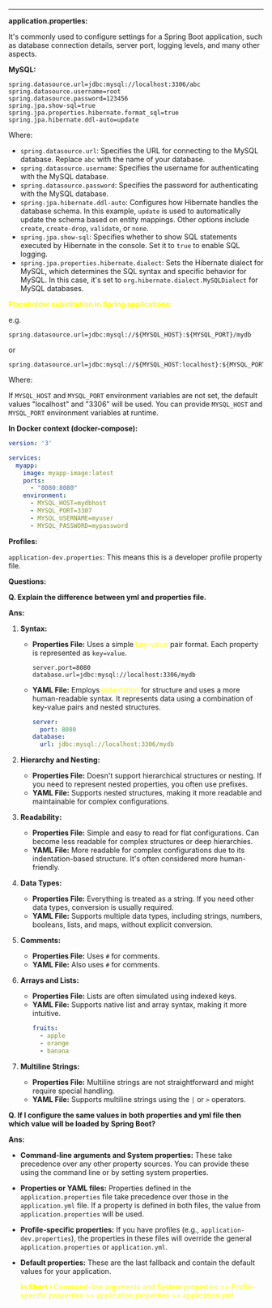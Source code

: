 
-----


**application.properties:**

It's commonly used to configure settings for a Spring Boot application, such as database connection details, server port, logging levels, and many other aspects.

**MySQL:**

```
spring.datasource.url=jdbc:mysql://localhost:3306/abc
spring.datasource.username=root
spring.datasource.password=123456
spring.jpa.show-sql=true
spring.jpa.properties.hibernate.format_sql=true
spring.jpa.hibernate.ddl-auto=update
```

Where:

- `spring.datasource.url`: Specifies the URL for connecting to the MySQL database. Replace `abc` with the name of your database.
- `spring.datasource.username`: Specifies the username for authenticating with the MySQL database.
- `spring.datasource.password`: Specifies the password for authenticating with the MySQL database.
- `spring.jpa.hibernate.ddl-auto`: Configures how Hibernate handles the database schema. In this example, `update` is used to automatically update the schema based on entity mappings. Other options include `create`, `create-drop`, `validate`, or `none`.
- `spring.jpa.show-sql`: Specifies whether to show SQL statements executed by Hibernate in the console. Set it to `true` to enable SQL logging.
- `spring.jpa.properties.hibernate.dialect`: Sets the Hibernate dialect for MySQL, which determines the SQL syntax and specific behavior for MySQL. In this case, it's set to `org.hibernate.dialect.MySQLDialect` for MySQL databases.

<font color="#ffff00">**Placeholder substitution in Spring applications:**</font>

e.g.
```
spring.datasource.url=jdbc:mysql://${MYSQL_HOST}:${MYSQL_PORT}/mydb
```
or
```
spring.datasource.url=jdbc:mysql://${MYSQL_HOST:localhost}:${MYSQL_PORT:3306}/mydb
```

Where:

If `MYSQL_HOST` and `MYSQL_PORT` environment variables are not set, the default values "localhost" and "3306" will be used. You can provide `MYSQL_HOST` and `MYSQL_PORT` environment variables at runtime.

**In Docker context (docker-compose):**

```yaml
version: '3'

services:
  myapp:
    image: myapp-image:latest
    ports:
      - "8080:8080"
    environment:
      - MYSQL_HOST=mydbhost
      - MYSQL_PORT=3307
      - MYSQL_USERNAME=myuser
      - MYSQL_PASSWORD=mypassword
```

**Profiles:**

`application-dev.properties`: This means this is a developer profile property file.

**Questions:**

**Q. Explain the difference between yml and properties file.**

**Ans:**

1. **Syntax:**
   - **Properties File:** Uses a simple <font color="#ffff00">key-value</font> pair format. Each property is represented as `key=value`.
     ```
     server.port=8080
     database.url=jdbc:mysql://localhost:3306/mydb
     ```
   - **YAML File:** Employs <font color="#ffff00">indentation</font> for structure and uses a more human-readable syntax. It represents data using a combination of key-value pairs and nested structures.
     ```yaml
     server:
       port: 8080
     database:
       url: jdbc:mysql://localhost:3306/mydb
     ```

2. **Hierarchy and Nesting:**
   - **Properties File:** Doesn't support hierarchical structures or nesting. If you need to represent nested properties, you often use prefixes.
   - **YAML File:** Supports nested structures, making it more readable and maintainable for complex configurations.

3. **Readability:**
   - **Properties File:** Simple and easy to read for flat configurations. Can become less readable for complex structures or deep hierarchies.
   - **YAML File:** More readable for complex configurations due to its indentation-based structure. It's often considered more human-friendly.

4. **Data Types:**
   - **Properties File:** Everything is treated as a string. If you need other data types, conversion is usually required.
   - **YAML File:** Supports multiple data types, including strings, numbers, booleans, lists, and maps, without explicit conversion.

5. **Comments:**
   - **Properties File:** Uses `#` for comments.
   - **YAML File:** Also uses `#` for comments.

6. **Arrays and Lists:**
   - **Properties File:** Lists are often simulated using indexed keys.
   - **YAML File:** Supports native list and array syntax, making it more intuitive.
     ```yaml
     fruits:
       - apple
       - orange
       - banana
     ```

7. **Multiline Strings:**
   - **Properties File:** Multiline strings are not straightforward and might require special handling.
   - **YAML File:** Supports multiline strings using the `|` or `>` operators.

**Q. If I configure the same values in both properties and yml file then which value will be loaded by Spring Boot?**

**Ans:**

- **Command-line arguments and System properties:** These take precedence over any other property sources. You can provide these using the command line or by setting system properties.
- **Properties or YAML files:** Properties defined in the `application.properties` file take precedence over those in the `application.yml` file. If a property is defined in both files, the value from `application.properties` will be used.
- **Profile-specific properties:** If you have profiles (e.g., `application-dev.properties`), the properties in these files will override the general `application.properties` or `application.yml`.
- **Default properties:** These are the last fallback and contain the default values for your application. 

   <font color="#ffff00">**In Short :** </font>
<font color="#ffff00">     Command-line arguments and System properties >> Profile-specific properties >>  application.properties >> application.yml</font>


